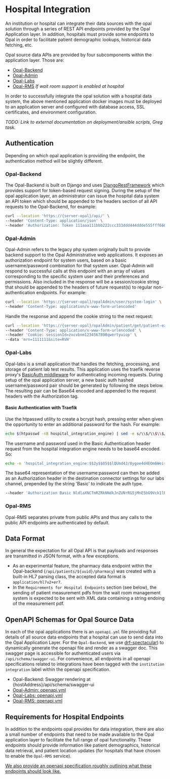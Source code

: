 # Hospital Integration

An institution or hospital can integrate their data sources with the opal solution through a series of REST API endpoints provided by the Opal Application layer.
In addition, hospitals must provide some endpoints to Opal in order to facilitate patient demographic lookups, historical data fetching, etc.

Opal source data APIs are provided by four subcomponents within the application layer.
Those are:

* [Opal-Backend](https://gitlab.com/opalmedapps/backend)
* [Opal-Admin](https://gitlab.com/opalmedapps/opalAdmin)
* [Opal-Labs](https://gitlab.com/opalmedapps/opal-labs)
* [Opal-RMS](https://gitlab.com/opalmedapps/ORMS)  *If wait room support is enabled at hospital*

In order to successfully integrate the opal solution with a hospital data system, the above mentioned application docker images must be
deployed to an application server and configured with database access, SSL certificates, and environment configuration.

*TODO: Link to external documentation on deployment/ansible scripts, Greg task.*

## Authentication

Depending on which opal application is providing the endpoint, the authentication method will be slightly different.

### Opal-Backend

The Opal-Backend is built on Django and uses [DjangoRestFramework](https://www.django-rest-framework.org/) which provides support for token-based request signing.
During the setup of the opal application layer, an administrator can issue the hospital data system an API token which should be appended to the headers section of all API requests to the Opal-Backend, for example:

```bash
curl --location 'https://{server-opal}/api/' \
--header 'Content-Type: application/json' \
--header 'Authorization: Token 111aaa111bbb222ccc333ddd444ddde555fff6666'
```

### Opal-Admin

Opal-Admin refers to the legacy php system originally built to provide backend support to the Opal Administrative web applications.
It exposes an authorization endpoint for system users, based on a basic username/password combination for that system user.
Opal-Admin will respond to successful calls at this endpoint with an array of values corresponding to the specific system user and their preferences and permissions.
Also included in the response will be a session/cookie string that should be appended to the headers of future request(s) to regular non-authentication endpoints.
For example:

```bash
curl --location 'https://{server-opal}/opalAdmin/user/system-login' \
--header 'Content-Type: application/x-www-form-urlencoded'
```

Handle the response and append the cookie string to the next request:

```bash
curl --location 'https://{server-opal}/opalAdmin/patient/get/patient-exist' \
--header 'Content-Type: application/x-www-form-urlencoded' \
--header 'Cookie: sessionId=zxcvbnm1234567890qwertyuiop' \
--data 'mrn=1111111&site=RVH'
```

### Opal-Labs

Opal-labs is a small application that handles the fetching, processing, and storage of patient lab test results.
This application uses the traefik reverse proxy's [BasicAuth middleware](https://doc.traefik.io/traefik/middlewares/http/basicauth/) for authenticating incoming requests.
During setup of the opal application server, a new basic auth hashed username/password pair should be generated by following the steps below.
The resulting pair can be Base64 encoded and appended to the request headers with the Authorization tag.

#### Basic Authentication with Traefik

Use the htpasswd utility to create a bcrypt hash, pressing enter when given the opportunity to enter an additional password for the hash.
For example:

```bash
echo $(htpasswd -nB hospital_integration_engine) | sed -e s/\\$/\\$\\$/g
```

The username and password used in the Basic Authentication header request from the hospital integration engine needs to be base64 encoded.
So:

```bash
echo -n 'hospital_integration_engine:$$2y$$05$$lQUmd4J/8ygoe4d4EOm6WeisBNdYFCMvBgeCkDnc2q9loUrMeEkQ.' | base64
```

The base64 representation of the username:password can then be added as an Authorization header in the destination connector settings for our labs channel, prepended by the string 'Basic' to indicate the auth type.

```bash
--header 'Authorization Basic NldlaXNCTmRZRkNNdkJnZUNrRG5jMnE5bG9Vck1lRWtRLg=='
```

### Opal-RMS

Opal-RMS separates private from public APIs and thus any calls to the public API endpoints are authenticated by default.

## Data Format

In general the expectation for all Opal API is that payloads and responses are transmitted in JSON format, with a few exceptions.

* As an experimental feature, the pharmacy data endpoint within the Opal-backend (`/api/patients/${uuid}/pharmacy`) was created with a built-in HL7 parsing class, the accepted data format is `application/hl7v2+er7`.
* In the `Requirements for Hospital Endpoints` section (see below), the sending of patient measurement pdfs from the wait room management system is expected to be sent with XML data containing a string endoing of the measurement pdf.

## OpenAPI Schemas for Opal Source Data

In each of the opal applications there is an `openapi.yml` file providing full details of all source data endpoints that a hospital can use to send data into the Opal Application Layer.
For the `Opal-Backend`, we use [drf-spectacular](https://pypi.org/project/drf-spectacular/)) to dynamically generate the openapi file and render as a swagger doc.
This swagger page is accessible for authenticated users via `/api/schema/swagger-ui`.
For convenience, all endpoints in all openapi specifications related to integrations have been tagged with the `institution integration` label within the openapi specification.

* Opal-Backend: Swagger rendering at {hostAddress}/api/schema/swagger-ui
* [Opal-Admin: openapi.yml](https://gitlab.com/opalmedapps/opalAdmin/-/blob/develop/php/openapi.yml?ref_type=heads)
* [Opal-Labs: openapi.yml](https://gitlab.com/opalmedapps/opal-labs/-/blob/main/openapi.yml?ref_type=heads)
* [Opal-RMS: openapi.yml](https://gitlab.com/opalmedapps/ORMS/-/blob/dev/php/api/public/v1/openapi.yml?ref_type=heads)

## Requirements for Hospital Endpoints

In addition to the endpoints opal provides for data integration, there are also a small number of endpoints that need to be made available to the Opal application layer to facilitate the full range of opal functionality.
These endpoints should provide information like patient demographics, historical data retrieval, and patient location updates (for hospitals that have chosen to enable the `Opal-RMS` service).

[We also provide an openapi specification roughly outlining what these endpoints should look like.](diagrams/openapi_hospital.yml)
